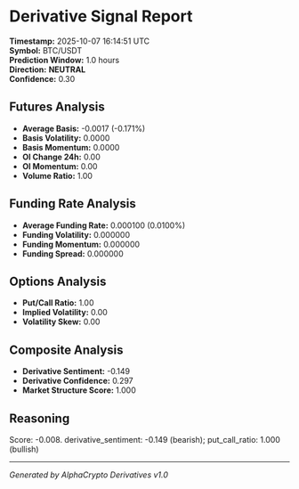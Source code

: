 # Derivative Signal Report

**Timestamp:** 2025-10-07 16:14:51 UTC  
**Symbol:** BTC/USDT  
**Prediction Window:** 1.0 hours  
**Direction:** **NEUTRAL**  
**Confidence:** 0.30

## Futures Analysis
- **Average Basis:** -0.0017 (-0.171%)
- **Basis Volatility:** 0.0000
- **Basis Momentum:** 0.0000
- **OI Change 24h:** 0.00
- **OI Momentum:** 0.00
- **Volume Ratio:** 1.00

## Funding Rate Analysis
- **Average Funding Rate:** 0.000100 (0.0100%)
- **Funding Volatility:** 0.000000
- **Funding Momentum:** 0.000000
- **Funding Spread:** 0.000000

## Options Analysis
- **Put/Call Ratio:** 1.00
- **Implied Volatility:** 0.00
- **Volatility Skew:** 0.00

## Composite Analysis
- **Derivative Sentiment:** -0.149
- **Derivative Confidence:** 0.297
- **Market Structure Score:** 1.000

## Reasoning
Score: -0.008. derivative_sentiment: -0.149 (bearish); put_call_ratio: 1.000 (bullish)

---
*Generated by AlphaCrypto Derivatives v1.0*
